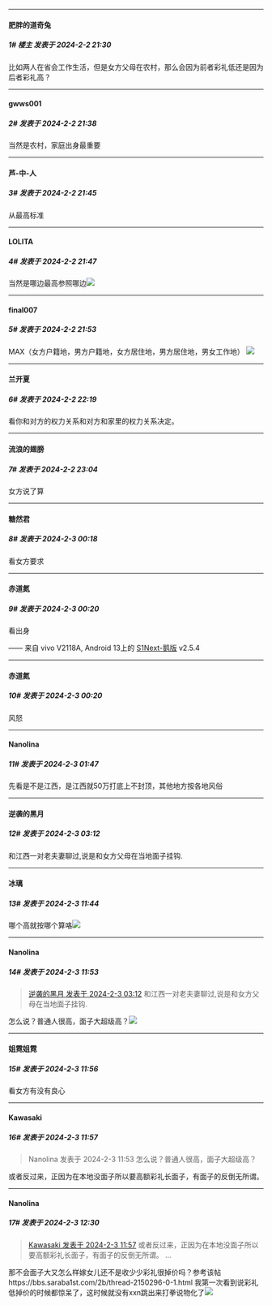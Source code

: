
*****

####  肥胖的道奇兔  
##### 1#       楼主       发表于 2024-2-2 21:30

比如两人在省会工作生活，但是女方父母在农村，那么会因为前者彩礼低还是因为后者彩礼高？

*****

####  gwws001  
##### 2#       发表于 2024-2-2 21:38

当然是农村，家庭出身最重要

*****

####  芦-中-人  
##### 3#       发表于 2024-2-2 21:45

从最高标准

*****

####  LOLITA  
##### 4#       发表于 2024-2-2 21:47

当然是哪边最高参照哪边<img src="https://static.saraba1st.com/image/smiley/face2017/067.png" referrerpolicy="no-referrer">

*****

####  final007  
##### 5#       发表于 2024-2-2 21:53

MAX（女方户籍地，男方户籍地，女方居住地，男方居住地，男女工作地）
<img src="https://static.saraba1st.com/image/smiley/face2017/037.png" referrerpolicy="no-referrer">

*****

####  兰开夏  
##### 6#       发表于 2024-2-2 22:19

看你和对方的权力关系和对方和家里的权力关系决定。

*****

####  流浪的翅膀  
##### 7#       发表于 2024-2-2 23:04

女方说了算

*****

####  糖然君  
##### 8#       发表于 2024-2-3 00:18

看女方要求

*****

####  赤道氮  
##### 9#       发表于 2024-2-3 00:20

看出身

—— 来自 vivo V2118A, Android 13上的 [S1Next-鹅版](https://github.com/ykrank/S1-Next/releases) v2.5.4

*****

####  赤道氮  
##### 10#       发表于 2024-2-3 00:20

风怒

*****

####  Nanolina  
##### 11#       发表于 2024-2-3 01:47

先看是不是江西，是江西就50万打底上不封顶，其他地方按各地风俗

*****

####  逆袭的黑月  
##### 12#       发表于 2024-2-3 03:12

和江西一对老夫妻聊过,说是和女方父母在当地面子挂钩.

*****

####  冰璃  
##### 13#       发表于 2024-2-3 11:44

哪个高就按哪个算咯<img src="https://static.saraba1st.com/image/smiley/face2017/067.png" referrerpolicy="no-referrer">

*****

####  Nanolina  
##### 14#       发表于 2024-2-3 11:53

<blockquote><a href="httphttps://bbs.saraba1st.com/2b/forum.php?mod=redirect&amp;goto=findpost&amp;pid=63867859&amp;ptid=2170646" target="_blank">逆袭的黑月 发表于 2024-2-3 03:12</a>
和江西一对老夫妻聊过,说是和女方父母在当地面子挂钩.</blockquote>
怎么说？普通人很高，面子大超级高？<img src="https://static.saraba1st.com/image/smiley/face2017/033.png" referrerpolicy="no-referrer">

*****

####  姐霓姐霓  
##### 15#       发表于 2024-2-3 11:56

看女方有没有良心

*****

####  Kawasaki  
##### 16#       发表于 2024-2-3 11:57

<blockquote>Nanolina 发表于 2024-2-3 11:53
怎么说？普通人很高，面子大超级高？</blockquote>
或者反过来，正因为在本地没面子所以要高额彩礼长面子，有面子的反倒无所谓。

*****

####  Nanolina  
##### 17#       发表于 2024-2-3 12:30

<blockquote><a href="httphttps://bbs.saraba1st.com/2b/forum.php?mod=redirect&amp;goto=findpost&amp;pid=63869294&amp;ptid=2170646" target="_blank">Kawasaki 发表于 2024-2-3 11:57</a>
或者反过来，正因为在本地没面子所以要高额彩礼长面子，有面子的反倒无所谓。 ...</blockquote>
那不会面子大又怎么样嫁女儿还不是收少少彩礼很掉价吗？参考该帖https://bbs.saraba1st.com/2b/thread-2150296-0-1.html
我第一次看到说彩礼低掉价的时候都惊呆了，这时候就没有xxn跳出来打拳说物化了<img src="https://static.saraba1st.com/image/smiley/face2017/033.png" referrerpolicy="no-referrer">

